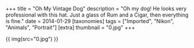 +++
title = "Oh My Vintage Dog"
description = "Oh my dog! He looks very professional with this hat. Just a glass of Rum and a Cigar, then everything is fine."
date = 2014-01-29
[taxonomies]
tags = ["Imported", "Nikon", "Animals", "Portrait"]
[extra]
thumbnail = "0.jpg"
+++

{{ img(src="0.jpg") }}
